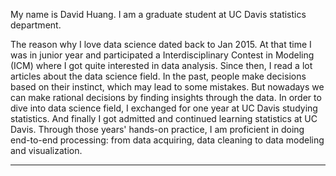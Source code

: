 
My name is David Huang. I am a graduate student at UC Davis statistics department.

The reason why I love data science dated back to Jan 2015. At that time I was in junior year and participated a Interdisciplinary Contest in Modeling (ICM) where I got quite interested in data analysis. Since then, I read a lot articles about the data science field. In the past, people make decisions based on their instinct, which may lead to some mistakes. But nowadays we can make rational decisions by finding insights through the data. In order to dive into data science field, I exchanged for one year at UC Davis studying statistics. And finally I got admitted and continued learning statistics at UC Davis. Through those years' hands-on practice, I am proficient in doing end-to-end processing: from data acquiring, data cleaning to data modeling and visualization.


---
